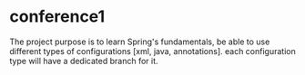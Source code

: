 # conference1
The project purpose is to learn Spring's fundamentals, be able to use different types of configurations [xml, java, annotations].
each configuration type will have a dedicated branch for it.
